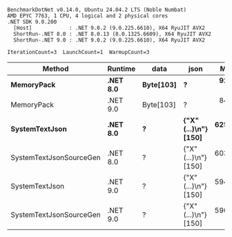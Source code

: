 ```

BenchmarkDotNet v0.14.0, Ubuntu 24.04.2 LTS (Noble Numbat)
AMD EPYC 7763, 1 CPU, 4 logical and 2 physical cores
.NET SDK 9.0.200
  [Host]            : .NET 9.0.2 (9.0.225.6610), X64 RyuJIT AVX2
  ShortRun-.NET 8.0 : .NET 8.0.13 (8.0.1325.6609), X64 RyuJIT AVX2
  ShortRun-.NET 9.0 : .NET 9.0.2 (9.0.225.6610), X64 RyuJIT AVX2

IterationCount=3  LaunchCount=1  WarmupCount=3  

```
| Method                  | Runtime  | data      | json                 | Mean      | Error    | StdDev   | Min       | Max       | Gen0   | Allocated |
|------------------------ |--------- |---------- |--------------------- |----------:|---------:|---------:|----------:|----------:|-------:|----------:|
| **MemoryPack**              | **.NET 8.0** | **Byte[103]** | **?**                    |  **92.52 ns** | **14.03 ns** | **0.769 ns** |  **91.63 ns** |  **92.98 ns** | **0.0148** |     **248 B** |
| MemoryPack              | .NET 9.0 | Byte[103] | ?                    |  84.69 ns | 11.44 ns | 0.627 ns |  83.97 ns |  85.06 ns | 0.0148 |     248 B |
| **SystemTextJson**          | **.NET 8.0** | **?**         | **{&quot;X&quot;(...)\\n&quot;} [150]** | **625.44 ns** | **40.60 ns** | **2.225 ns** | **623.53 ns** | **627.88 ns** | **0.0143** |     **248 B** |
| SystemTextJsonSourceGen | .NET 8.0 | ?         | {&quot;X&quot;(...)\\n&quot;} [150] | 603.46 ns | 75.33 ns | 4.129 ns | 601.00 ns | 608.23 ns | 0.0143 |     248 B |
| SystemTextJson          | .NET 9.0 | ?         | {&quot;X&quot;(...)\\n&quot;} [150] | 594.77 ns | 26.41 ns | 1.448 ns | 593.25 ns | 596.13 ns | 0.0143 |     248 B |
| SystemTextJsonSourceGen | .NET 9.0 | ?         | {&quot;X&quot;(...)\\n&quot;} [150] | 590.31 ns | 47.31 ns | 2.593 ns | 588.26 ns | 593.22 ns | 0.0143 |     248 B |
